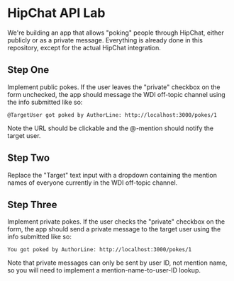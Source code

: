 # HipChat API Lab

We're building an app that allows "poking" people through HipChat, either publicly or as a private message. Everything is already done in this repository, except for the actual HipChat integration.

## Step One

Implement public pokes. If the user leaves the "private" checkbox on the form unchecked, the app should message the WDI off-topic channel using the info submitted like so:

```
@TargetUser got poked by AuthorLine: http://localhost:3000/pokes/1
```

Note the URL should be clickable and the @-mention should notify the target user.

## Step Two

Replace the "Target" text input with a dropdown containing the mention names of everyone currently in the WDI off-topic channel.

## Step Three

Implement private pokes. If the user checks the "private" checkbox on the form, the app should send a private message to the target user using the info submitted like so:

```
You got poked by AuthorLine: http://localhost:3000/pokes/1
```

Note that private messages can only be sent by user ID, not mention name, so you will need to implement a mention-name-to-user-ID lookup.
